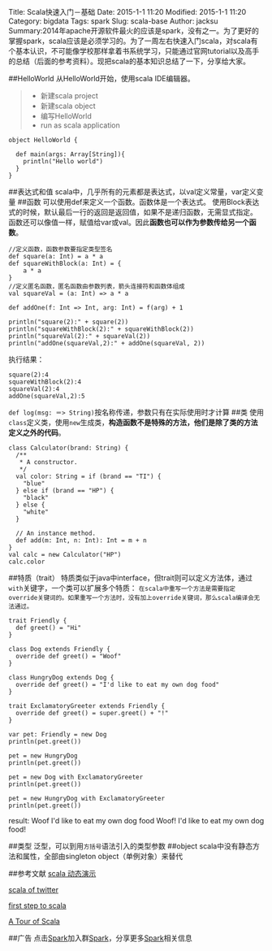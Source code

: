 Title: Scala快速入门－基础
Date: 2015-1-1 11:20
Modified: 2015-1-1 11:20
Category: bigdata
Tags: spark
Slug: scala-base
Author: jacksu
Summary:2014年apache开源软件最火的应该是spark，没有之一。为了更好的掌握spark，scala应该是必须学习的。为了一周左右快速入门scala，对scala有个基本认识，不可能像学校那样拿着书系统学习，只能通过官网tutorial以及高手的总结（后面的参考资料）。现把scala的基本知识总结了一下，分享给大家。

##HelloWorld
从HelloWorld开始，使用scala IDE编辑器。
> * 新建scala project
> * 新建scala object
> * 编写HelloWorld
> * run as scala application
```
object HelloWorld {
  
  def main(args: Array[String]){
    println("Hello world")
  }
}
```
##表达式和值
scala中，几乎所有的元素都是表达式，以val定义常量，var定义变量
##函数
可以使用def来定义一个函数。函数体是一个表达式。
使用Block表达式的时候，默认最后一行的返回是返回值，如果不是递归函数，无需显式指定。
函数还可以像值一样，赋值给var或val。因此**函数也可以作为参数传给另一个函数**。
```
//定义函数，函数参数要指定类型签名
def square(a: Int) = a * a
def squareWithBlock(a: Int) = {
    a * a
}
//定义匿名函数，匿名函数由参数列表，箭头连接符和函数体组成
val squareVal = (a: Int) => a * a

def addOne(f: Int => Int, arg: Int) = f(arg) + 1

println("square(2):" + square(2))
println("squareWithBlock(2):" + squareWithBlock(2))
println("squareVal(2):" + squareVal(2))
println("addOne(squareVal,2):" + addOne(squareVal, 2))
```
执行结果：
```
square(2):4
squareWithBlock(2):4
squareVal(2):4
addOne(squareVal,2):5
```
`def log(msg: ＝> String)`按名称传递，参数只有在实际使用时才计算
##类
使用`class`定义类，使用`new`生成类，**构造函数不是特殊的方法，他们是除了类的方法定义之外的代码**。
```
class Calculator(brand: String) {
  /**
   * A constructor.
   */
  val color: String = if (brand == "TI") {
    "blue"
  } else if (brand == "HP") {
    "black"
  } else {
    "white"
  }

  // An instance method.
  def add(m: Int, n: Int): Int = m + n
}
val calc = new Calculator("HP")
calc.color
```
##特质（trait）
特质类似于java中interface，但trait则可以定义方法体，通过`with`关键字，一个类可以扩展多个特质：
`在scala中重写一个方法是需要指定override关键词的。如果重写一个方法时，没有加上override关键词，那么scala编译会无法通过。`
```
trait Friendly {
  def greet() = "Hi"
}

class Dog extends Friendly {
  override def greet() = "Woof"
}

class HungryDog extends Dog {
  override def greet() = "I'd like to eat my own dog food"
}

trait ExclamatoryGreeter extends Friendly {
  override def greet() = super.greet() + "!"
}

var pet: Friendly = new Dog
println(pet.greet())

pet = new HungryDog
println(pet.greet())

pet = new Dog with ExclamatoryGreeter
println(pet.greet())

pet = new HungryDog with ExclamatoryGreeter
println(pet.greet())
```
result:
Woof
I'd like to eat my own dog food
Woof!
I'd like to eat my own dog food!

##类型
泛型，可以到用`方括号`语法引入的类型参数
##object
scala中没有静态方法和属性，全部由singleton object（单例对象）来替代

##参考文献
[scala 动态演示](http://zh.scala-tour.com/#/welcome)

[scala of twitter](http://twitter.github.io/scala_school/zh_cn/index.html)

[first step to scala](http://www.artima.com/scalazine/articles/steps.html)

[A Tour of Scala](http://www.scala-lang.org/old/node/104.html)

##广告
点击[Spark](http://jq.qq.com/?_wv=1027&k=g2JG15)加入群[Spark](http://jq.qq.com/?_wv=1027&k=g2JG15)，分享更多[Spark](http://jq.qq.com/?_wv=1027&k=g2JG15)相关信息